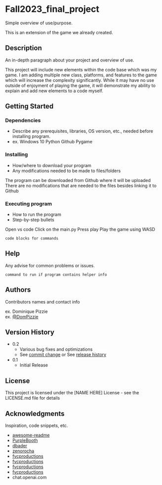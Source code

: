 # Fall2023_final_project

Simple overview of use/purpose.

This is an extension of the game we already created. 
## Description

An in-depth paragraph about your project and overview of use.

This project will include new elements within the code base which was my game. I am adding multiple new class, platforms, and features to the game which will increase the complexity significantly. While it may have no use outside of enjoyment of playing the game, it will demonstrate my ability to explain and add new elements to a code myself.

## Getting Started

### Dependencies

* Describe any prerequisites, libraries, OS version, etc., needed before installing program.
* ex. Windows 10
Python
Github
Pygame
### Installing

* How/where to download your program
* Any modifications needed to be made to files/folders

The program can be downloaded from Github where it will be uploaded
There are no modifications that are needed to the files besides linking it to Github
### Executing program

* How to run the program
* Step-by-step bullets

Open vs code
Click on the main.py
Press play
Play the game using WASD
```
code blocks for commands
```

## Help

Any advise for common problems or issues.
```
command to run if program contains helper info
```

## Authors

Contributors names and contact info

ex. Dominique Pizzie  
ex. [@DomPizzie](https://twitter.com/dompizzie)

## Version History

* 0.2
    * Various bug fixes and optimizations
    * See [commit change]() or See [release history]()
* 0.1
    * Initial Release

## License

This project is licensed under the [NAME HERE] License - see the LICENSE.md file for details

## Acknowledgments

Inspiration, code snippets, etc.
* [awesome-readme](https://github.com/matiassingers/awesome-readme)
* [PurpleBooth](https://gist.github.com/PurpleBooth/109311bb0361f32d87a2)
* [dbader](https://github.com/dbader/readme-template)
* [zenorocha](https://gist.github.com/zenorocha/4526327)
* [fvcproductions](https://gist.github.com/fvcproductions/1bfc2d4aecb01a834b46)
* [fvcproductions](https://gist.github.com/fvcproductions/1bfc2d4aecb01a834b46)
* [fvcproductions](https://gist.github.com/fvcproductions/1bfc2d4aecb01a834b46)
* [fvcproductions](https://gist.github.com/fvcproductions/1bfc2d4aecb01a834b46)
* chat.openai.com